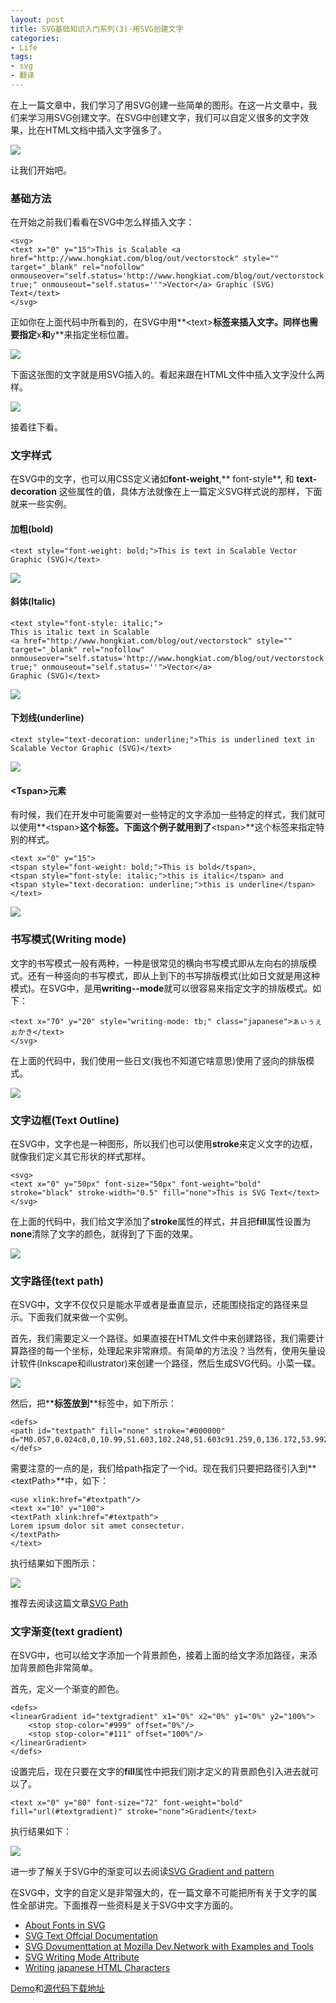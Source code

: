 ```yaml
---
layout: post
title: SVG基础知识入门系列(3)-用SVG创建文字
categories:
- Life
tags:
- svg
- 翻译
---
```


在上一篇文章中，我们学习了用SVG创建一些简单的图形。在这一片文章中，我们来学习用SVG创建文字。在SVG中创建文字，我们可以自定义很多的文字效果，比在HTML文档中插入文字强多了。

![](http://pic.yupoo.com/reicky_v/Dmv2251B/medium.jpg)

让我们开始吧。

### 基础方法 ###

在开始之前我们看看在SVG中怎么样插入文字：

    <svg>  
	<text x="0" y="15">This is Scalable <a href="http://www.hongkiat.com/blog/out/vectorstock" style="" target="_blank" rel="nofollow" onmouseover="self.status='http://www.hongkiat.com/blog/out/vectorstock';return true;" onmouseout="self.status=''">Vector</a> Graphic (SVG) Text</text>  
	</svg>  

正如你在上面代码中所看到的，在SVG中用**&lt;text&gt;**标签来插入文字。同样也需要指定**x**和**y**来指定坐标位置。

![](http://pic.yupoo.com/reicky_v/Dmv2rDbm/medium.jpg)

下面这张图的文字就是用SVG插入的。看起来跟在HTML文件中插入文字没什么两样。

![](http://pic.yupoo.com/reicky_v/Dmv4j2W6/medium.jpg)

接着往下看。

### 文字样式 ###

在SVG中的文字，也可以用CSS定义诸如**font-weight**,** font-style**, 和 **text-decoration** 这些属性的值，具体方法就像在上一篇定义SVG样式说的那样，下面就来一些实例。

#### **加粗(bold)** ####

    <text style="font-weight: bold;">This is text in Scalable Vector Graphic (SVG)</text>  

![](http://pic.yupoo.com/reicky_v/Dmv5HH1t/medium.jpg)

#### **斜体(Italic)** ####

    <text style="font-style: italic;">
	This is italic text in Scalable
	<a href="http://www.hongkiat.com/blog/out/vectorstock" style="" target="_blank" rel="nofollow" onmouseover="self.status='http://www.hongkiat.com/blog/out/vectorstock';return true;" onmouseout="self.status=''">Vector</a> 
	Graphic (SVG)</text>  

![](http://pic.yupoo.com/reicky_v/Dmv6fKJi/medium.jpg)

#### **下划线(underline)** ####

    <text style="text-decoration: underline;">This is underlined text in Scalable Vector Graphic (SVG)</text>  

![](http://pic.yupoo.com/reicky_v/Dmv6Hxhp/medium.jpg)

#### **&lt;Tspan&gt;元素** ####

有时候，我们在开发中可能需要对一些特定的文字添加一些特定的样式，我们就可以使用**&lt;tspan&gt;**这个标签。下面这个例子就用到了**&lt;tspan&gt;**这个标签来指定特别的样式。

    <text x="0" y="15">
	<tspan style="font-weight: bold;">This is bold</tspan>, 
	<tspan style="font-style: italic;">this is italic</tspan> and 
	<tspan style="text-decoration: underline;">this is underline</tspan></text>  

![](http://pic.yupoo.com/reicky_v/Dmv85yhC/medium.jpg)

### 书写模式(Writing mode) ###

文字的书写模式一般有两种，一种是很常见的横向书写模式即从左向右的排版模式。还有一种竖向的书写模式，即从上到下的书写排版模式(比如日文就是用这种模式)。在SVG中，是用**writing--mode**就可以很容易来指定文字的排版模式。如下：

    <text x="70" y="20" style="writing-mode: tb;" class="japanese">ぁぃぅぇぉかき</text>  
	</svg>  

在上面的代码中，我们使用一些日文(我也不知道它啥意思)使用了竖向的排版模式。

![](http://pic.yupoo.com/reicky_v/DmvacsKc/medium.jpg)

### **文字边框(Text Outline)** ###

在SVG中，文字也是一种图形，所以我们也可以使用**stroke**来定义文字的边框，就像我们定义其它形状的样式那样。

    <svg>  
	<text x="0" y="50px" font-size="50px" font-weight="bold" stroke="black" stroke-width="0.5" fill="none">This is SVG Text</text>  
	</svg>  

在上面的代码中，我们给文字添加了**stroke**属性的样式，并且把**fill**属性设置为**none**清除了文字的颜色，就得到了下面的效果。

![](http://pic.yupoo.com/reicky_v/DmvbU7en/medium.jpg)

### 文字路径(text path) ###

在SVG中，文字不仅仅只是能水平或者是垂直显示，还能围绕指定的路径来显示。下面我们就来做一个实例。

首先，我们需要定义一个路径。如果直接在HTML文件中来创建路径，我们需要计算路径的每一个坐标，处理起来非常麻烦。有简单的方法没？当然有，使用矢量设计软件(Inkscape和illustrator)来创建一个路径，然后生成SVG代码。小菜一碟。

![](http://pic.yupoo.com/reicky_v/DmvcOJRl/medium.jpg)

然后，把**<path>**标签放到**<defs>**标签中，如下所示：

    <defs>  
	<path id="textpath" fill="none" stroke="#000000" d="M0.057,0.024c0,0,10.99,51.603,102.248,51.603c91.259,0,136.172,53.992,136.172,53.992"/>  
	</defs>  

需要注意的一点的是，我们给path指定了一个id。现在我们只要把路径引入到**&lt;textPath&gt;**中，如下：

    <use xlink:href="#textpath"/>  
	<text x="10" y="100">  
	<textPath xlink:href="#textpath">  
	Lorem ipsum dolor sit amet consectetur.  
	</textPath>  
	</text>  

执行结果如下图所示：

![](http://pic.yupoo.com/reicky_v/DmvgdmqO/medium.jpg)

推荐去阅读这篇文章[SVG Path](http://www.w3.org/TR/SVG/paths.html)

### 文字渐变(text gradient) ###

在SVG中，也可以给文字添加一个背景颜色，接着上面的给文字添加路径，来添加背景颜色非常简单。

首先，定义一个渐变的颜色。

    <defs>  
	<linearGradient id="textgradient" x1="0%" x2="0%" y1="0%" y2="100%">  
	    <stop stop-color="#999" offset="0%"/>  
	    <stop stop-color="#111" offset="100%"/>  
	</linearGradient>  
	</defs> 

设置完后，现在只要在文字的**fill**属性中把我们刚才定义的背景颜色引入进去就可以了。

    <text x="0" y="80" font-size="72" font-weight="bold" fill="url(#textgradient)" stroke="none">Gradient</text>  

执行结果如下：

![](http://pic.yupoo.com/reicky_v/DmvihreL/medium.jpg)

进一步了解关于SVG中的渐变可以去阅读[SVG Gradient and pattern](http://www.w3.org/TR/SVG/pservers.html#Gradients)

在SVG中，文字的自定义是非常强大的，在一篇文章不可能把所有关于文字的属性全部讲完。下面推荐一些资料是关于SVG中文字方面的。

- [About Fonts in SVG](http://nimbupani.com/about-fonts-in-svg.html)
- [SVG Text Offcial Documentation](http://www.w3.org/TR/SVG/text.html)
- [SVG Dovumenttation at Mozilla Dev.Network with Examples and Tools](https://developer.mozilla.org/en-US/docs/SVG)
- [SVG Writing Mode Attribute](https://developer.mozilla.org/en-US/docs/SVG/Attribute/writing-mode)
- [Writing japanese HTML Characters](http://www.wandel.person.dk/japanese.html)

[Demo](http://demo.hongkiat.com/scalable-vector-graphics-text/index.html)和[源代码下载地址](http://demo.hongkiat.com/scalable-vector-graphics-text/source.zip)